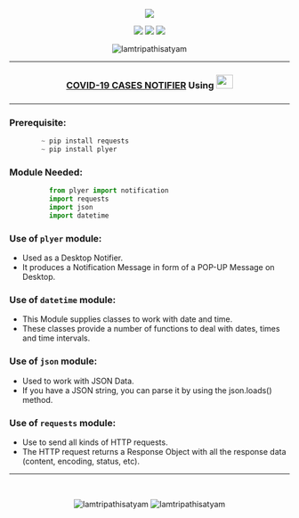 <p align="center">
<img src="https://icons.iconarchive.com/icons/iconshock/real-vista-education/128/laboratory-icon.png" />
</p>

<p align="center">
<img src="https://forthebadge.com/images/badges/for-you.svg" />
<img src="http://ForTheBadge.com/images/badges/made-with-python.svg" />
<img src="https://forthebadge.com/images/badges/built-by-developers.svg" />
</p>

<p align="center">
  <img src="https://profile-counter.glitch.me/{Covid_Cases_Notifier}/count.svg" alt=Iamtripathisatyam />
</p>

_______________________________

### <h3 align="center"><a href="https://github.com/Iamtripathisatyam/Covid_Cases_Notifier/blob/main/Covid_19_Cases.py">COVID-19 CASES NOTIFIER</a> Using <img src="https://icons.iconarchive.com/icons/papirus-team/papirus-apps/32/python-icon.png" width="30px" height="25px"><h3/>
_______________________________

### Prerequisite:
```python
        ~ pip install requests
        ~ pip install plyer
```
             
### Module Needed:
```python 
          from plyer import notification
          import requests
          import json
          import datetime          
```
### Use of `plyer` module:
   - Used as a Desktop Notifier. 
   - It produces a Notification Message in form of a POP-UP Message on Desktop.
       
### Use of `datetime` module:
   - This Module supplies classes to work with date and time.
   - These classes provide a number of functions to deal with dates, times and time intervals.
### Use of `json` module:
   - Used to work with JSON Data. 
   - If you have a JSON string, you can parse it by using the json.loads() method.
### Use of `requests` module:
   - Use to send all kinds of HTTP requests. 
   - The HTTP request returns a Response Object with all the response data (content, encoding, status, etc).
______________________________

<br/>
<p align="center">
<img src="https://badges.pufler.dev/updated/Iamtripathisatyam/Covid_Cases_Notifier?style=for-the-badge&logo=github&logoColor=yellow" alt=Iamtripathisatyam />
<img src="https://badges.pufler.dev/created/Iamtripathisatyam/Covid_Cases_Notifier?style=for-the-badge&logo=github&logoColor=yellow" alt=Iamtripathisatyam />
</p>
